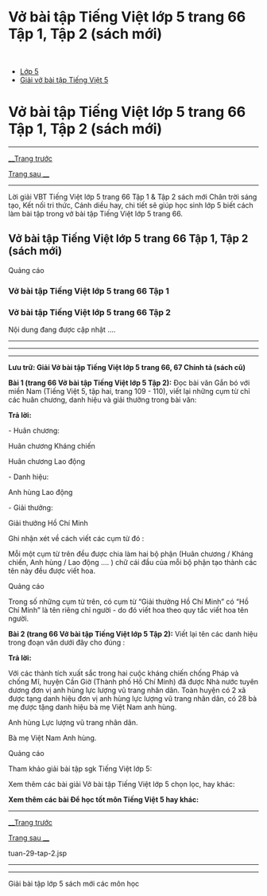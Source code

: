 # Vở bài tập Tiếng Việt lớp 5 trang 66 Tập 1, Tập 2 (sách mới)

﻿

  * [Lớp 5](https://vietjack.com/series/lop-5.jsp)
  * [Giải vở bài tập Tiếng Việt 5](https://vietjack.com/giai-vo-bai-tap-tieng-viet-5/index.jsp)



# Vở bài tập Tiếng Việt lớp 5 trang 66 Tập 1, Tập 2 (sách mới)

* * *

[__Trang trước](https://vietjack.com/giai-vo-bai-tap-tieng-viet-5/tuan-29-tap-2.jsp)

[Trang sau __](https://vietjack.com/giai-vo-bai-tap-tieng-viet-5/tuan-29-tap-2.jsp)

* * *

Lời giải VBT Tiếng Việt lớp 5 trang 66 Tập 1 & Tập 2 sách mới Chân trời sáng tạo, Kết nối tri thức, Cánh diều hay, chi tiết sẽ giúp học sinh lớp 5 biết cách làm bài tập trong vở bài tập Tiếng Việt lớp 5 trang 66.

## Vở bài tập Tiếng Việt lớp 5 trang 66 Tập 1, Tập 2 (sách mới)

Quảng cáo

### Vở bài tập Tiếng Việt lớp 5 trang 66 Tập 1

### Vở bài tập Tiếng Việt lớp 5 trang 66 Tập 2

Nội dung đang được cập nhật ....

* * *

* * *

* * *

**Lưu trữ: Giải Vở bài tập Tiếng Việt lớp 5 trang 66, 67 Chính tả (sách cũ)**

**Bài 1 (trang 66 Vở bài tập Tiếng Việt lớp 5 Tập 2):** Đọc bài văn Gắn bó với miền Nam (Tiếng Việt 5, tập hai, trang 109 - 110), viết lại những cụm từ chỉ các huân chương, danh hiệu và giải thưởng trong bài văn:

**Trả lời:**

\- Huân chương: 

Huân chương Kháng chiến 

Huân chương Lao động 

\- Danh hiệu: 

Anh hùng Lao động 

\- Giải thưởng: 

Giải thưởng Hồ Chí Minh 

Ghi nhận xét về cách viết các cụm từ đó : 

Mỗi một cụm từ trên đều được chia làm hai bộ phận (Huân chương / Kháng chiến, Anh hùng / Lao động .... ) chữ cái đầu của mỗi bộ phận tạo thành các tên này đều được viết hoa. 

Quảng cáo

Trong số những cụm từ trên, có cụm từ “Giải thưởng Hồ Chí Minh” có “Hồ Chí Minh” là tên riêng chỉ người - do đó viết hoa theo quy tắc viết hoa tên người. 

**Bài 2 (trang 66 Vở bài tập Tiếng Việt lớp 5 Tập 2):** Viết lại tên các danh hiệu trong đoạn văn dưới đây cho đúng :

**Trả lời:**

Với các thành tích xuất sắc trong hai cuộc kháng chiến chống Pháp và chống Mĩ, huyện Cần Giờ (Thành phố Hồ Chí Minh) đã được Nhà nước tuyên dương đơn vị anh hùng lực lượng vũ trang nhân dân. Toàn huyện có 2 xã được tạng danh hiệu đơn vị anh hùng lực lượng vũ trang nhân dân, có 28 bà mẹ được tặng danh hiệu bà mẹ Việt Nam anh hùng. 

Anh hùng Lực lượng vũ trang nhân dân. 

Bà mẹ Việt Nam Anh hùng. 

Quảng cáo

Tham khảo giải bài tập sgk Tiếng Việt lớp 5:

Xem thêm các bài giải Vở bài tập Tiếng Việt lớp 5 chọn lọc, hay khác:

**Xem thêm các bài Để học tốt môn Tiếng Việt 5 hay khác:**

* * *

[__Trang trước](https://vietjack.com/giai-vo-bai-tap-tieng-viet-5/tuan-29-tap-2.jsp)

[Trang sau __](https://vietjack.com/giai-vo-bai-tap-tieng-viet-5/tuan-29-tap-2.jsp)

tuan-29-tap-2.jsp

* * *

* * *

Giải bài tập lớp 5 sách mới các môn học
